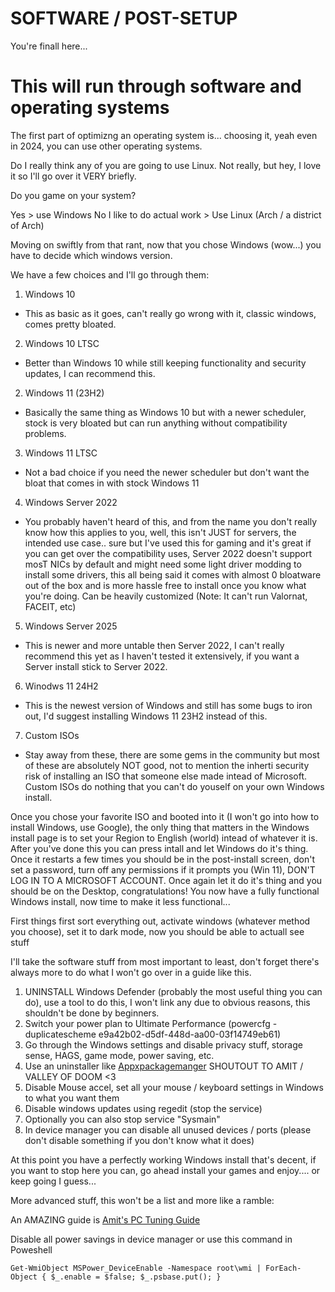 # SOFTWARE / POST-SETUP

You're finall here...


# This will run through software and operating systems



The first part of optimizng an operating system is... choosing it, yeah even in 2024, you can use other operating systems.

Do I really think any of you are going to use Linux. Not really, but hey, I love it so I'll go over it VERY briefly.



Do you game on your system? 

Yes > use Windows
No I like to do actual work > Use Linux (Arch / a district of Arch)


Moving on swiftly from that rant, now that you chose Windows (wow...) you have to decide which windows version.

We have a few choices and I'll go through them:

1. Windows 10
 - This as basic as it goes, can't really go wrong with it, classic windows, comes pretty bloated.

2. Windows 10 LTSC
 - Better than Windows 10 while still keeping functionality and security updates, I can recommend this.

2. Windows 11 (23H2)
 - Basically the same thing as Windows 10 but with a newer scheduler, stock is very bloated but can run anything without compatibility problems.

3. Windows 11 LTSC
 - Not a bad choice if you need the newer scheduler but don't want the bloat that comes in with stock Windows 11

4. Windows Server 2022
 - You probably haven't heard of this, and from the name you don't really know how this applies to you, well, this isn't JUST for servers, the intended use case.. sure
but I've used this for gaming and it's great if you can get over the compatibility uses, Server 2022 doesn't support mosT NICs by default and might need some light driver modding to install
some drivers, this all being said it comes with almost 0 bloatware out of the box and is more hassle free to install once you know what you're doing. Can be heavily customized (Note: It can't run Valornat, FACEIT, etc)

5. Windows Server 2025
 - This is newer and more untable then Server 2022, I can't really recommend this yet as I haven't tested it extensively, if you want a Server install stick to Server 2022.

6. Winodws 11 24H2
 - This is the newest version of Windows and still has some bugs to iron out, I'd suggest installing Windows 11 23H2 instead of this.

7. Custom ISOs
 - Stay away from these, there are some gems in the community but most of these are absolutely NOT good, not to mention the inherti security risk of installing an ISO that someone else made intead of Microsoft.
Custom ISOs do nothing that you can't do youself on your own Windows install.


Once you chose your favorite ISO and booted into it (I won't go into how to install Windows, use Google), the only thing that matters in the Windows install page is to set your Region to English (world) intead of whatever it is.
After you've done this you can press intall and let Windows do it's thing. Once it restarts a few times you should be in the post-install screen, don't set a password, turn off any permissions if it prompts you (Win 11), DON'T LOG IN TO A MICROSOFT ACCOUNT.
Once again let it do it's thing and you should be on the Desktop, congratulations! You now have a fully functional Windows install, now time to make it less functional...


First things first sort everything out, activate windows (whatever method you choose), set it to dark mode, now you should be able to actuall see stuff

I'll take the software stuff from most important to least, don't forget there's always more to do what I won't go over in a guide like this.

1. UNINSTALL Windows Defender (probably the most useful thing you can do), use a tool to do this, I won't link any due to obvious reasons, this shouldn't be done by beginners.
2. Switch your power plan to Ultimate Performance (powercfg -duplicatescheme e9a42b02-d5df-448d-aa00-03f14749eb61)
3. Go through the Windows settings and disable privacy stuff, storage sense, HAGS, game mode, power saving, etc.
4. Use an uninstaller like [Appxpackagemanger](https://github.com/valleyofdoom/AppxPackagesManager) SHOUTOUT TO AMIT / VALLEY OF DOOM <3
5. Disable Mouse accel, set all your mouse / keyboard settings in Windows to what you want them
6. Disable windows updates using regedit (stop the service)
7. Optionally you can also stop service "Sysmain"
8. In device manager you can disable all unused devices / ports (please don't disable something if you don't know what it does)

At this point you have a perfectly working Windows install that's decent, if you want to stop here you can, go ahead install your games and enjoy.... or keep going I guess...

More advanced stuff, this won't be a list and more like a ramble:


An AMAZING guide is [Amit's PC Tuning Guide](https://github.com/valleyofdoom/PC-Tuning)

Disable all power savings in device manager or use this command in Poweshell

```
Get-WmiObject MSPower_DeviceEnable -Namespace root\wmi | ForEach-Object { $_.enable = $false; $_.psbase.put(); }

```
